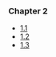 ### Chapter 2
- [1.1](https://github.com/RockLloque/KubernetesSubmissions/tree/1.1)
- [1.2](https://github.com/RockLloque/KubernetesSubmissions/tree/1.2)
- [1.3](https://github.com/RockLloque/KubernetesSubmissions/tree/1.3)
